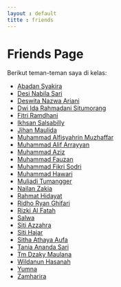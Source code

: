 ```yaml
---
layout : default
titte : friends
---
```


<h1>Friends Page</h1>
<p>Berikut teman-teman saya di kelas:</p>

  <ul class="friends-list">
    <li class="bubble-effect"><a href="https://abadan1912.github.io/">Abadan Syakira</a></li>
    <li class="bubble-effect"><a href="https://desynabilasari.github.io/">Desi Nabila Sari</a></li>
    <li class="bubble-effect"><a href="https://deswitanazwa.github.io/">Deswita Nazwa Ariani</a></li>
    <li class="bubble-effect"><a href="https://dwiidarahmadanisitumorang.github.io/">Dwi Ida Rahmadani Situmorang</a></li>
    <li class="bubble-effect"><a href="https://fitriramadhani20.github.io/">Fitri Ramdhani</a></li>
    <li class="bubble-effect"><a href="https://isanbly06.github.io/">Ikhsan Salsabilly</a></li>
    <li class="bubble-effect"><a href="https://jihanmaulidia09.github.io/">Jihan Maulida</a></li>
    <li class="bubble-effect"><a href="https://alfisyahrin-26.github.io/">Muhammad Alfisyahrin Muzhaffar</a></li>
    <li class="bubble-effect"><a href="https://alifarrayyan29.github.io/">Muhammad Alif Arrayyan</a></li>
    <li class="bubble-effect"><a href="https://mhmd-aziz.github.io/">Muhammad Aziz</a></li>
    <li class="bubble-effect"><a href="#">Muhammad Fauzan</a></li>
    <li class="bubble-effect"><a href="https://mfikrisodri.github.io/">Muhammad Fikri Sodri</a></li>
    <li class="bubble-effect"><a href="https://hawari-95.github.io/">Muhammad Hawari</a></li>
    <li class="bubble-effect"><a href="https://muliadi50.github.io/">Muliadi Tumangger</a></li>
    <li class="bubble-effect"><a href="https://nailanzakia.github.io/">Nailan Zakia</a></li>
    <li class="bubble-effect"><a href="#">Rahmat Hidayat</a></li>
    <li class="bubble-effect"><a href="https://ridhoryanghifari.github.io/">Ridho Ryan Ghifari</a></li>
    <li class="bubble-effect"><a href="https://riskialfatah.github.io/">Rizki Al Fatah</a></li>
    <li class="bubble-effect"><a href="#">Salwa</a></li>
    <li class="bubble-effect"><a href="https://sitiazzahraa.github.io/">Siti Azzahra</a></li>
    <li class="bubble-effect"><a href="https://sitihajar01.github.io/">Siti Hajar</a></li>
    <li class="bubble-effect"><a href="https://athayaaulfa18.github.io/">Sitha Athaya Aufa</a></li>
    <li class="bubble-effect"><a href="https://taniaanandasari.github.io/">Tania Ananda Sari</a></li>
    <li class="bubble-effect"><a href="https://akbar2224.github.io/akbar2224/">Tm Dzaky Maulana</a></li>
    <li class="bubble-effect"><a href="#">Wildanun Hasanah</a></li>
    <li class="bubble-effect"><a href="#">Yumna</a></li>
    <li class="bubble-effect"><a href="https://zamharira09.github.io/">Zamharira</a></li>
  </ul>